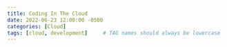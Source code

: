 ```yaml
---
title: Coding In The Cloud
date: 2022-06-23 12:00:00 -0500
categories: [Cloud]
tags: [cloud, development]     # TAG names should always be lowercase
---
```


